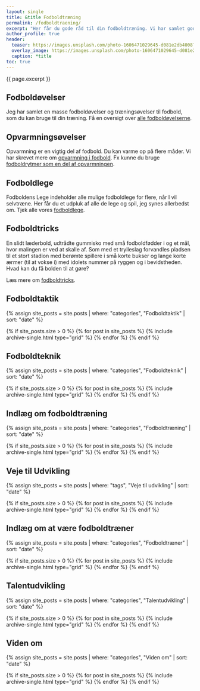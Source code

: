 ```yaml
---
layout: single
title: &title Fodboldtræning
permalink: /fodboldtraening/
excerpt: "Her får du gode råd til din fodboldtræning. Vi har samlet gode råd til fodboldtræneren, og du finder alt fra fodboldøvelser til gode råd om, hvordan man er træner."
author_profile: true
header:
  teaser: https://images.unsplash.com/photo-1606471029645-d081e2db4008?ixlib=rb-1.2.1&ixid=MnwxMjA3fDB8MHxwaG90by1wYWdlfHx8fGVufDB8fHx8&auto=format&fit=crop&w=400&q=80
  overlay_image: https://images.unsplash.com/photo-1606471029645-d081e2db4008?ixlib=rb-1.2.1&ixid=MnwxMjA3fDB8MHxwaG90by1wYWdlfHx8fGVufDB8fHx8&auto=format&fit=crop&w=1900&q=80
  caption: *title
toc: true
---
```


{{ page.excerpt }}

## Fodboldøvelser

Jeg har samlet en masse fodboldøvelser og træningsøvelser til fodbold, som du kan bruge til din træning. Få en oversigt over [alle fodboldøvelserne](/fodboldoevelser/).

## Opvarmningsøvelser

Opvarmning er en vigtig del af fodbold. Du kan varme op på flere måder. Vi har skrevet mere om [opvarmning i fodbold](/opvarmning/). Fx kunne du bruge [fodboldrytmer som en del af opvarmningen](/fodboldrytmer/).

## Fodboldlege

Fodboldens Lege indeholder alle mulige fodboldlege for flere, når I vil selvtræne. Her får du et udpluk af alle de lege og spil, jeg synes allerbedst om. Tjek alle vores [fodboldlege](/fodboldlege/).

## Fodboldtricks

En slidt læderbold, udtrådte gummisko med små fodboldfødder i og et mål,
hvor malingen er ved at skalle af. Som med et trylleslag forvandles pladsen
til et stort stadion med berømte spillere i små korte bukser og lange korte
ærmer (til at vokse i) med idolets nummer på ryggen og i bevidstheden. Hvad kan du få bolden til at gøre?

Læs mere om [fodboldtricks](/fodboldtricks/).

## Fodboldtaktik

{% assign site_posts = site.posts | where: "categories", "Fodboldtaktik" | sort: "date" %}

<div class="feature__wrapper">
{% if site_posts.size > 0 %}
  {% for post in site_posts %}
    {% include archive-single.html type="grid" %}
  {% endfor %}
{% endif %}
</div>

## Fodboldteknik

{% assign site_posts = site.posts | where: "categories", "Fodboldteknik" | sort: "date" %}

<div class="feature__wrapper">
{% if site_posts.size > 0 %}
  {% for post in site_posts %}
    {% include archive-single.html type="grid" %}
  {% endfor %}
{% endif %}
</div>

## Indlæg om fodboldtræning

{% assign site_posts = site.posts | where: "categories", "Fodboldtræning" | sort: "date" %}

<div class="feature__wrapper">
{% if site_posts.size > 0 %}
  {% for post in site_posts %}
    {% include archive-single.html type="grid" %}
  {% endfor %}
{% endif %}
</div>

## Veje til Udvikling

{% assign site_posts = site.posts | where: "tags", "Veje til udvikling" | sort: "date" %}

<div class="feature__wrapper">
{% if site_posts.size > 0 %}
  {% for post in site_posts %}
    {% include archive-single.html type="grid" %}
  {% endfor %}
{% endif %}
</div>

## Indlæg om at være fodboldtræner

{% assign site_posts = site.posts | where: "categories", "Fodboldtræner" | sort: "date" %}

<div class="feature__wrapper">
{% if site_posts.size > 0 %}
  {% for post in site_posts %}
    {% include archive-single.html type="grid" %}
  {% endfor %}
{% endif %}
</div>

## Talentudvikling

{% assign site_posts = site.posts | where: "categories", "Talentudvikling" | sort: "date" %}

<div class="feature__wrapper">
{% if site_posts.size > 0 %}
  {% for post in site_posts %}
    {% include archive-single.html type="grid" %}
  {% endfor %}
{% endif %}
</div>

## Viden om

{% assign site_posts = site.posts | where: "categories", "Viden om" | sort: "date" %}

<div class="feature__wrapper">
{% if site_posts.size > 0 %}
  {% for post in site_posts %}
    {% include archive-single.html type="grid" %}
  {% endfor %}
{% endif %}
</div>
